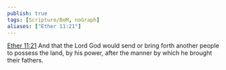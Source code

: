 ```yaml
---
publish: true
tags: [Scripture/BoM, noGraph]
aliases: ["Ether 11:21"]
---
```

[Ether 11:21](https://churchofjesuschrist.org/study/scriptures/bofm/ether/11?lang=eng&id=p21#p21) And that the Lord God would send or bring forth another people to possess the land, by his power, after the manner by which he brought their fathers.
